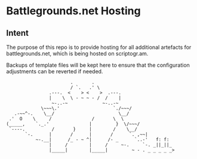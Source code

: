 # Battlegrounds.net Hosting

## Intent

The purpose of this repo is to provide hosting for all additional artefacts for battlegrounds.net, which is being hosted on scriptogr.am.

Backups of template files will be kept here to ensure that the configuration adjustments can be reverted if needed.

                            .       .
                            / `.   .' \
                    .---.  <    > <    >  .---.
                    |    \  \ - ~ ~ - /  /    |
                     ~-..-~             ~-..-~
                 \~~~\.'                    `./~~~/
       .-~~^-.    \__/                        \__/
     .'  O    \     /               /       \  \
    (_____,    `._.'               |         }  \/~~~/
     `----.          /       }     |        /    \__/
           `-.      |       /      |       /      `. ,~~|
               ~-.__|      /_ - ~ ^|      /- _      `..-'   f: f:
                    |     /        |     /     ~-.     `-. _||_||_
                    |_____|        |_____|         ~ - . _ _ _ _ _>
